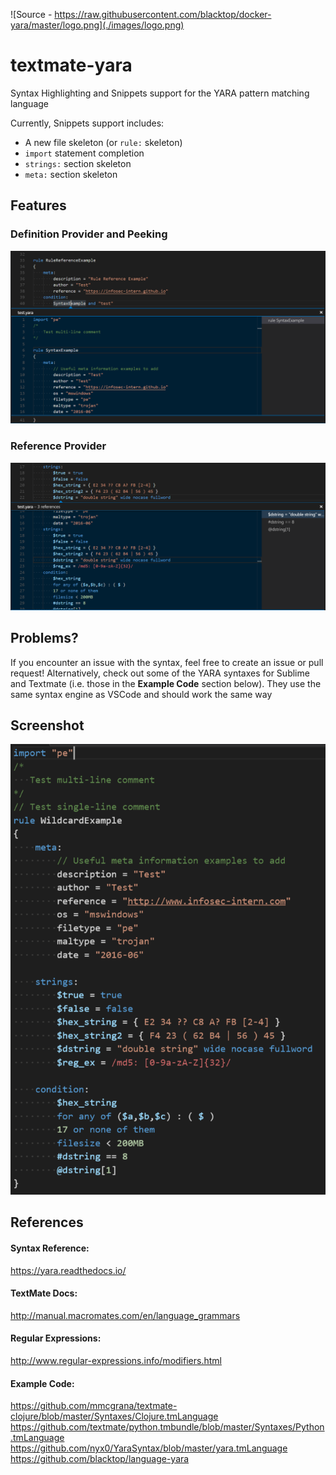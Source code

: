 ![Source - https://raw.githubusercontent.com/blacktop/docker-yara/master/logo.png](./images/logo.png)

# textmate-yara
Syntax Highlighting and Snippets support for the YARA pattern matching language

Currently, Snippets support includes:
* A new file skeleton (or `rule:` skeleton)
* `import` statement completion
* `strings:` section skeleton
* `meta:` section skeleton

## Features

### Definition Provider and Peeking
![Find All References](./images/peek_rules.PNG)

### Reference Provider
![Find All References](./images/references.PNG)

## Problems?
If you encounter an issue with the syntax, feel free to create an issue or pull request!
Alternatively, check out some of the YARA syntaxes for Sublime and Textmate (i.e. those in the <b>Example Code</b> section below).
They use the same syntax engine as VSCode and should work the same way

## Screenshot
![Image as of 04 Sept 2016](./images/04092016.PNG)

## References
#### Syntax Reference:<br>
https://yara.readthedocs.io/

#### TextMate Docs:<br>
http://manual.macromates.com/en/language_grammars

#### Regular Expressions:<br>
http://www.regular-expressions.info/modifiers.html

#### Example Code:<br>
https://github.com/mmcgrana/textmate-clojure/blob/master/Syntaxes/Clojure.tmLanguage <br>
https://github.com/textmate/python.tmbundle/blob/master/Syntaxes/Python.tmLanguage <br>
https://github.com/nyx0/YaraSyntax/blob/master/yara.tmLanguage <br>
https://github.com/blacktop/language-yara